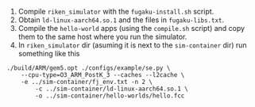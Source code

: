 1. Compile `riken_simulator` with the `fugaku-install.sh` script.
2. Obtain `ld-linux-aarch64.so.1` and the files in `fugaku-libs.txt`.
3. Compile the `hello-world` apps (using the `compile.sh` script) and copy them to the same host where you run the simulator.
4. In `riken_simulator` dir (asuming it is next to the `sim-container` dir)  run something like this

```
./build/ARM/gem5.opt ./configs/example/se.py \
	--cpu-type=O3_ARM_PostK_3 --caches --l2cache \
	-e ../sim-container/fj_env.txt -n 2 \
        -c ../sim-container/ld-linux-aarch64.so.1 \
        -o ../sim-container/hello-worlds/hello.fcc
```
